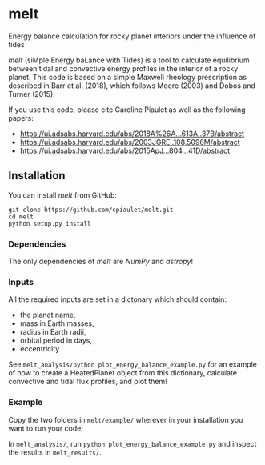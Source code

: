 # melt
Energy balance calculation for rocky planet interiors under the influence of tides

*melt* (siMple Energy baLance with Tides) is a tool to calculate equilibrium between tidal and convective energy profiles in the interior of a rocky planet. This code is based on a simple Maxwell rheology prescription as described in Barr et al. (2018), which follows Moore (2003) and  Dobos and Turner (2015).

If you use this code, please cite Caroline Piaulet as well as the following papers: 
* https://ui.adsabs.harvard.edu/abs/2018A%26A...613A..37B/abstract
* https://ui.adsabs.harvard.edu/abs/2003JGRE..108.5096M/abstract
* https://ui.adsabs.harvard.edu/abs/2015ApJ...804...41D/abstract


## Installation
You can install *melt* from GitHub:

    git clone https://github.com/cpiaulet/melt.git
    cd melt
    python setup.py install

### Dependencies
The only dependencies of *melt* are *NumPy* and *astropy*!

### Inputs
All the required inputs are set in a dictonary which should contain:
* the planet name, 
* mass in Earth masses, 
* radius in Earth radii, 
* orbital period in days,
* eccentricity

See ```melt_analysis/python plot_energy_balance_example.py``` for an example of how to create a HeatedPlanet object from this dictionary, calculate convective and tidal flux profiles, and plot them! 

### Example
Copy the two folders in ```melt/example/``` wherever in your installation you want to run your code;

In ```melt_analysis/```, run ```python plot_energy_balance_example.py``` and inspect the results in ```melt_results/```.
